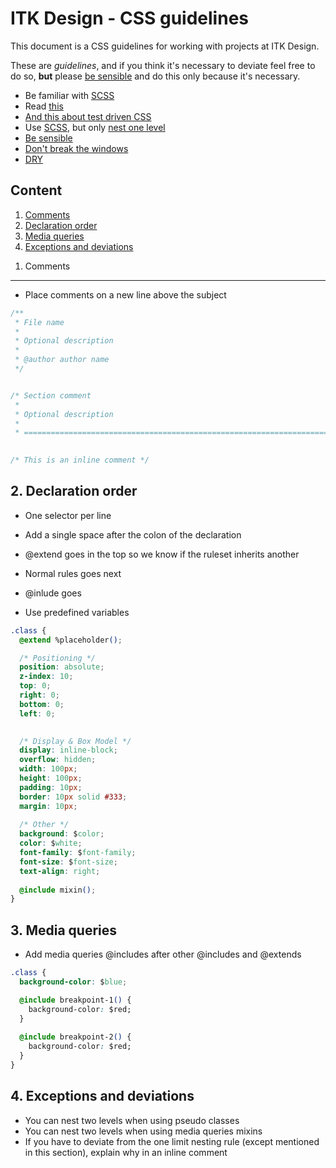 ITK Design - CSS guidelines
==========

This document is a CSS guidelines for working with projects at ITK Design.

These are *guidelines*, and if you think it's necessary to deviate feel free to do so, **but** please [be sensible](http://csswizardry.com/2010/08/semantics-and-sensibility/) and do this only because it's necessary.


* Be familiar with [SCSS](http://sass-lang.com/)
* Read [this](http://www.jakobloekkemadsen.com/2013/07/css-abstractions-done-right/)
* [And this about test driven CSS](http://www.jakobloekkemadsen.com/2012/09/tdcss-js/)
* Use [SCSS](http://sass-lang.com), but only [nest one level](exceptions-and-deviations)
* [Be sensible](http://csswizardry.com/2010/08/semantics-and-sensibility/)
* [Don't break the windows](http://en.wikipedia.org/wiki/Broken_windows_theory)
* [DRY](http://en.wikipedia.org/wiki/Don%27t_repeat_yourself)

Content
----------

1. [Comments](#comments)
2. [Declaration order](#declaration-order)
3. [Media queries](media-queries)
4. [Exceptions and deviations](exceptions-and-deviations)

<a name="comments"></a>
1. Comments
----------

* Place comments on a new line above the subject

```css
/**
 * File name
 *
 * Optional description
 *
 * @author author name
 */ 


/* Section comment
 *
 * Optional description
 *
 * ========================================================================== */
   

/* This is an inline comment */
```

<a name="declaration-order"></a>
2. Declaration order
----------

* One selector per line
* Add a single space after the colon of the declaration
* @extend goes in the top so we know if the ruleset inherits another
* Normal rules goes next
* @inlude goes

* Use predefined variables

```css
.class {
  @extend %placeholder();

  /* Positioning */
  position: absolute;
  z-index: 10;
  top: 0;
  right: 0;
  bottom: 0;
  left: 0;  
  

  /* Display & Box Model */
  display: inline-block;
  overflow: hidden;
  width: 100px;
  height: 100px;
  padding: 10px;
  border: 10px solid #333;
  margin: 10px;
  
  /* Other */
  background: $color;
  color: $white;
  font-family: $font-family;
  font-size: $font-size;
  text-align: right;
  
  @include mixin();
}
```

<a name="media-queries"></a>
3. Media queries
----------

* Add media queries @includes after other @includes and @extends

```css
.class {  
  background-color: $blue;

  @include breakpoint-1() {
  	background-color: $red;
  }
  
  @include breakpoint-2() {
  	background-color: $red;
  }
}
```

<a name="exceptions-and-deviations"></a>
4. Exceptions and deviations
----------

* You can nest two levels when using pseudo classes
* You can nest two levels when using media queries mixins
* If you have to deviate from the one limit nesting rule (except mentioned in this section), explain why in an inline comment
